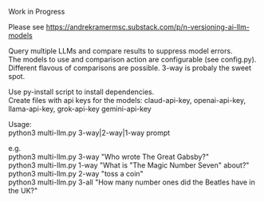 Work in Progress   

Please see https://andrekramermsc.substack.com/p/n-versioning-ai-llm-models   

Query multiple LLMs and compare results to suppress model errors.   
The models to use and comparison action are configurable (see config.py).   
Different flavous of comparisons are possible. 3-way is probaly the sweet spot.   

Use py-install script to install dependencies.   
Create files with api keys for the models: claud-api-key, openai-api-key, llama-api-key, grok-api-key gemini-api-key  

Usage:   
python3 multi-llm.py 3-way|2-way|1-way prompt   

e.g.  
python3 multi-llm.py 3-way "Who wrote The Great Gabsby?"    
python3 multi-llm.py 1-way "What is \"The Magic Number Seven\" about?"   
python3 multi-llm.py 2-way "toss a coin"   
python3 multi-llm.py 3-all "How many number ones did the Beatles have in the UK?"   
